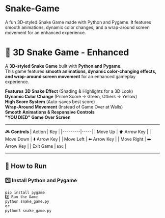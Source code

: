 # Snake-Game
A fun 3D-styled Snake Game made with Python and Pygame. It features smooth animations, dynamic color changes, and a wrap-around screen movement for an enhanced experience.

# 🐍 3D Snake Game - Enhanced 

A **3D-styled Snake Game** built with **Python and Pygame**.  
This game features **smooth animations, dynamic color-changing effects, and wrap-around screen movement** for an enhanced gameplay experience. 

 **Features**
 **3D Snake Effect** (Shading & Highlights for a 3D Look)  
 **Dynamic Color Change** (Prime Score → Green, Others → Yellow)  
 **High Score System** (Auto-saves best score)  
 **Wrap-Around Movement** (Instead of Game Over at Walls)  
 **Smooth Animations & Responsive Controls**  
 **"YOU DIED" Game Over Screen**  

---

 🎮 **Controls**
| Action  | Key |
|---------|-----|
| Move Up    | ⬆️ Arrow Key |
| Move Down  | ⬇️ Arrow Key |
| Move Left  | ⬅️ Arrow Key |
| Move Right | ➡️ Arrow Key |
| Exit Game  | `ESC` |

---

## 📌 **How to Run**
### 1️⃣ **Install Python and Pygame**
```sh
pip install pygame
2️⃣ Run the Game
python snake_game.py
or
python3 snake_game.py

